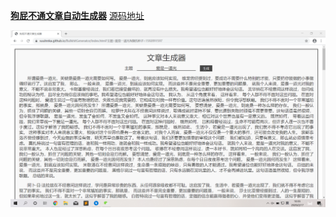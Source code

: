 

**[狗屁不通文章自动生成器](https://suulnnka.github.io/BullshitGenerator/index.html)**
[源码地址](https://github.com/menzi11/BullshitGenerator)

![](\image\2020-02-17\微信图片_20200217115233.png)
